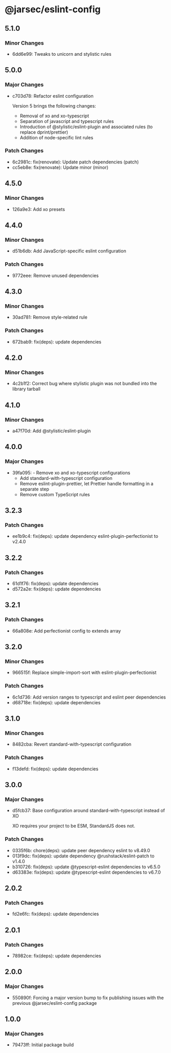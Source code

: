 # @jarsec/eslint-config

## 5.1.0

### Minor Changes

- 6dd6e99: Tweaks to unicorn and stylistic rules

## 5.0.0

### Major Changes

- c703d78: Refactor eslint configuration

  Version 5 brings the following changes:

  - Removal of xo and xo-typescript
  - Separation of javascript and typescript rules
  - Introduction of @stylistic/eslint-plugin and associated rules (to replace dprint/prettier)
  - Addition of node-specific lint rules

### Patch Changes

- 6c2981c: fix(renovate): Update patch dependencies (patch)
- cc5eb8e: fix(renovate): Update minor (minor)

## 4.5.0

### Minor Changes

- 126a9e3: Add xo presets

## 4.4.0

### Minor Changes

- d51b6db: Add JavaScript-specific eslint configuration

### Patch Changes

- 9772eee: Remove unused dependencies

## 4.3.0

### Minor Changes

- 30ad781: Remove style-related rule

### Patch Changes

- 672bab9: fix(deps): update dependencies

## 4.2.0

### Minor Changes

- 4c2b1f2: Correct bug where stylistic plugin was not bundled into the library tarball

## 4.1.0

### Minor Changes

- a47f70d: Add @stylistic/eslint-plugin

## 4.0.0

### Major Changes

- 39fa095: - Remove xo and xo-typescript configurations
  - Add standard-with-typescript configuration
  - Remove eslint-plugin-prettier, let Prettier handle formatting in a separate step
  - Remove custom TypeScript rules

## 3.2.3

### Patch Changes

- ee1b9c4: fix(deps): update dependency eslint-plugin-perfectionist to v2.4.0

## 3.2.2

### Patch Changes

- 61d1f76: fix(deps): update dependencies
- d572a2e: fix(deps): update dependencies

## 3.2.1

### Patch Changes

- 66a808e: Add perfectionist config to extends array

## 3.2.0

### Minor Changes

- 966515f: Replace simple-import-sort with eslint-plugin-perfectionist

### Patch Changes

- 6c1d736: Add version ranges to typescript and eslint peer dependencies
- d68718e: fix(deps): update dependencies

## 3.1.0

### Minor Changes

- 8482cba: Revert standard-with-typescript configuration

### Patch Changes

- f13defd: fix(deps): update dependencies

## 3.0.0

### Major Changes

- d5fcb37: Base configuration around standard-with-typescript instead of XO

  XO requires your project to be ESM, StandardJS does not.

### Patch Changes

- 0335f6b: chore(deps): update peer dependency eslint to v8.49.0
- 013f9dc: fix(deps): update dependency @rushstack/eslint-patch to v1.4.0
- b310726: fix(deps): update @typescript-eslint dependencies to v6.5.0
- d63383e: fix(deps): update @typescript-eslint dependencies to v6.7.0

## 2.0.2

### Patch Changes

- fd2e6fc: fix(deps): update dependencies

## 2.0.1

### Patch Changes

- 78982ce: fix(deps): update dependencies

## 2.0.0

### Major Changes

- 550890f: Forcing a major version bump to fix publishing issues with the previous @jarsec/eslint-config package

## 1.0.0

### Major Changes

- 79473ff: Initial package build
